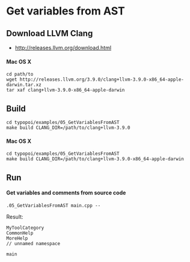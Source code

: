 # Get variables from AST

## Download LLVM Clang

- http://releases.llvm.org/download.html

#### Mac OS X

```shell
cd path/to
wget http://releases.llvm.org/3.9.0/clang+llvm-3.9.0-x86_64-apple-darwin.tar.xz
tar xaf clang+llvm-3.9.0-x86_64-apple-darwin
```

## Build

```shell
cd typopoi/examples/05_GetVariablesFromAST
make build CLANG_DIR=/path/to/clang+llvm-3.9.0
```

#### Mac OS X

```shell
cd typopoi/examples/05_GetVariablesFromAST
make build CLANG_DIR=/path/to/clang+llvm-3.9.0-x86_64-apple-darwin
```

## Run

#### Get variables and comments from source code

```shell
.05_GetVariablesFromAST main.cpp --
```

Result:

```shell
MyToolCategory
CommonHelp
MoreHelp
// unnamed namespace

main
```
